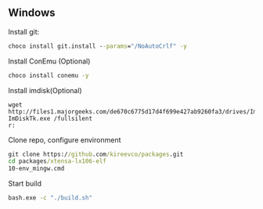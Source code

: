 
## Windows

Install git:
```cmd
choco install git.install --params="/NoAutoCrlf" -y
```

Install ConEmu (Optional)
```cmd
choco install conemu -y
```

Install imdisk(Optional)
```
wget http://files1.majorgeeks.com/de670c6775d17d4f699e427ab9260fa3/drives/ImDiskTk.exe
ImDiskTk.exe /fullsilent
r:
```


Clone repo, configure environment
```cmd
git clone https://github.com/kireevco/packages.git
cd packages/xtensa-lx106-elf
10-env_mingw.cmd
```

Start build
```cmd
bash.exe -c "./build.sh"
```